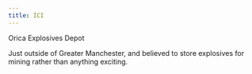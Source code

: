 ```yaml
---
title: ICI
---
```

Orica Explosives Depot

Just outside of Greater Manchester, and believed to store explosives for mining rather than anything exciting.